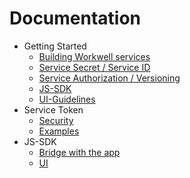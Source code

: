 # Documentation

* Getting Started 
    * [Building Workwell services](getting-started/building-workwell-services.md)
    * [Service Secret / Service ID](getting-started/service-secret-service-id.md)
    * [Service Authorization / Versioning](getting-started/service-authorization-versioning.md)
    * [JS-SDK](getting-started/js-sdk.md)
    * [UI-Guidelines](getting-started/ui-guidelines.md)
* Service Token
    * [Security](service-token/service-token-security.md)
    * [Examples](service-token/service-token-examples.md) 
* JS-SDK
    * [Bridge with the app](bridge/README.md)
    * [UI](UI/README.md)

